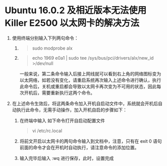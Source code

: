 # Ubuntu 16.0.2 及相近版本无法使用 Killer E2500 以太网卡的解决方法

1. 使用终端分别输入下列两句命令：

   1. > sudo modprobe alx

   2. > echo 1969 e0a1 | sudo tee /sys/bus/pci/drivers/alx/new_id >/dev/null

      一般来说，第二条命令输入后接上网线就可以看到右上角的网络图标变为以太网络，如若没有变化，请重启系统再次输入上述命令进行确认，执行此命令后，关机或重启都会导致以太网卡再次变为不可用的状态，因此每次开机后，需要重新执行这两个命令。

2. 在上述命令生效后，将这两条命令加入开机自启动文件中，系统就会开机后自动执行此命令，无需手动操作，加入开机自启的步骤如下：

   1. 在终端中输入 如下命令打开自启动配置文件

      > vi /etc/rc.local

   2. 将前文开启以太网卡的两句命令输入到文档中，注意，只有在 exit 0 语句前面的命令才会在开机时自动执行，请注意命令的添加位置。
   3. 输入完毕后输入  :wq 进行保存，此时，设置完成